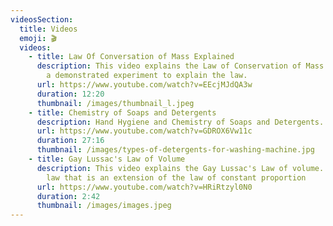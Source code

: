```yaml
---
videosSection:
  title: Videos
  emoji: 🎬
  videos:
    - title: Law Of Conversation of Mass Explained
      description: This video explains the Law of Conservation of Mass in detail with
        a demonstrated experiment to explain the law.
      url: https://www.youtube.com/watch?v=EEcjMJdQA3w
      duration: 12:20
      thumbnail: /images/thumbnail_l.jpeg
    - title: Chemistry of Soaps and Detergents
      description: Hand Hygiene and Chemistry of Soaps and Detergents.
      url: https://www.youtube.com/watch?v=GDROX6Vw11c
      duration: 27:16
      thumbnail: /images/types-of-detergents-for-washing-machine.jpg
    - title: Gay Lussac's Law of Volume
      description: This video explains the Gay Lussac's Law of volume. A very simple
        law that is an extension of the law of constant proportion
      url: https://www.youtube.com/watch?v=HRiRtzyl0N0
      duration: 2:42
      thumbnail: /images/images.jpeg
---
```

